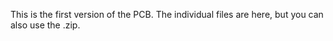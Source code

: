 This is the first version of the PCB. The individual files are here, but you can also use the .zip.
